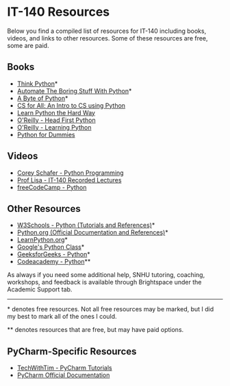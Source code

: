 # IT-140 Resources

Below you find a compiled list of resources for IT-140 including books, videos, and links to other resources. Some of these resources are free, some are paid.

## Books

* [Think Python](https://greenteapress.com/wp/think-python-2e/)\*
* [Automate The Boring Stuff With Python](https://automatetheboringstuff.com/)\*
* [A Byte of Python](https://python.swaroopch.com)\*
* [CS for All: An Intro to CS using Python](https://fbeedle.com/our-books/26-cs-for-all-9781590282908.html)
* [Learn Python the Hard Way](https://learnpythonthehardway.org/book/)
* [O'Reilly - Head First Python](https://www.oreilly.com/library/view/head-first-python/9781491919521/)
* [O'Reilly - Learning Python](https://www.oreilly.com/library/view/learning-python-5th/9781449355722/)
* [Python for Dummies](https://amzn.com/dp/0471778648)

## Videos

* [Corey Schafer - Python Programming](https://www.youtube.com/c/Coreyms)
* [Prof Lisa - IT-140 Recorded Lectures](https://www.youtube.com/user/proflisa)
* [freeCodeCamp - Python](https://www.freecodecamp.org/news/tag/python/)

## Other Resources

* [W3Schools - Python (Tutorials and References)](https://www.w3schools.com/python/)\*
* [Python.org (Official Documentation and References)](https://www.python.org/)\*
* [LearnPython.org](https://www.learnpython.org/)\*
* [Google's Python Class](https://developers.google.com/edu/python/)\*
* [GeeksforGeeks - Python](https://www.geeksforgeeks.org/python-programming-language/)\*
* [Codeacademy - Python](https://www.codecademy.com/catalog/language/python)\*\*


As always if you need some additional help, SNHU tutoring, coaching, workshops, and feedback is available through Brightspace under the Academic Support tab.

---

\* denotes free resources. Not all free resources may be marked, but I did my best to mark all of the ones I could.

\*\* denotes resources that are free, but may have paid options.

## PyCharm-Specific Resources

* [TechWithTim - PyCharm Tutorials](https://www.youtube.com/playlist?list=PLzMcBGfZo4-nqm8AVwQMqPRQUa2nIQecQ)
* [PyCharm Official Documentation](https://www.jetbrains.com/pycharm/documentation/)
